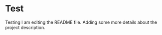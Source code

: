 # Test
Testing
I am editing the README file. Adding some more details about the project description.

